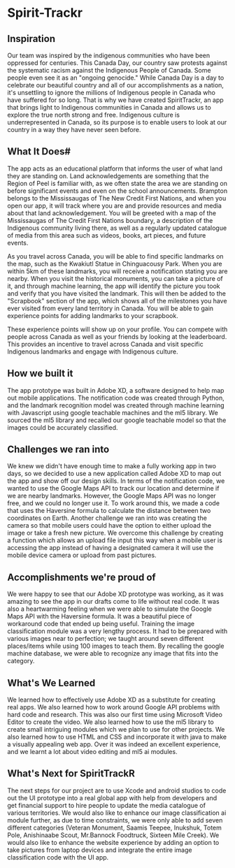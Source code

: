 # Spirit-Trackr
## Inspiration 
Our team was inspired by the indigenous communities who have been oppressed for centuries. This Canada Day, our country saw protests against the systematic racism against the Indigenous People of Canada. Some people even see it as an "ongoing genocide." While Canada Day is a day to celebrate our beautiful country and all of our accomplishments as a nation, it's unsettling to ignore the millions of Indigenous people in Canada who have suffered for so long. That is why we have created SpiritTrackr, an app that brings light to Indigenous communities in Canada and allows us to explore the true north strong and free. Indigenous culture is underrepresented in Canada, so its purpose is to enable users to look at our country in a way they have never seen before. 


## What It Does#
The app acts as an educational platform that informs the user of what land they are standing on. Land acknowledgements are something that the Region of Peel is familiar with, as we often state the area we are standing on before significant events and even on the school announcements. Brampton belongs to the Mississaugas of The New Credit First Nations, and when you open our app, it will track where you are and provide resources and media about that land acknowledgement. You will be greeted with a map of the Mississaugas of The Credit First Nations boundary, a description of the Indigenous community living there, as well as a regularly updated catalogue of media from this area such as videos, books, art pieces, and future events. 

As you travel across Canada, you will be able to find specific landmarks on the map, such as the Kwakiutl Statue in Chinguacousy Park. When you are within 5km of these landmarks, you will receive a notification stating you are nearby. When you visit the historical monuments, you can take a picture of it, and through machine learning, the app will identify the picture you took and verify that you have visited the landmark. This will then be added to the "Scrapbook" section of the app, which shows all of the milestones you have ever visited from every land territory in Canada. You will be able to gain experience points for adding landmarks to your scrapbook.

These experience points will show up on your profile. You can compete with people across Canada as well as your friends by looking at the leaderboard. This provides an incentive to travel across Canada and visit specific Indigenous landmarks and engage with Indigenous culture. 

## How we built it
The app prototype was built in Adobe XD, a software designed to help map out mobile applications. The notification code was created through Python, and the landmark recognition model was created through machine learning with Javascript using google teachable machines and the ml5 library. We sourced the ml5 library and recalled our google teachable model so that the images could be accurately classified. 

## Challenges we ran into
We knew we didn't have enough time to make a fully working app in two days, so we decided to use a new application called Adobe XD to map out the app and show off our design skills. In terms of the notification code, we wanted to use the Google Maps API to track our location and determine if we are nearby landmarks. However, the Google Maps API was no longer free, and we could no longer use it. To work around this, we made a code that uses the Haversine formula to calculate the distance between two coordinates on Earth. Another challenge we ran into was creating the camera so that mobile users could have the option to either upload the image or take a fresh new picture. We overcome this challenge by creating a function which allows an upload file input this way when a mobile user is accessing the app instead of having a designated camera it will use the mobile device camera or upload from past pictures.   

## Accomplishments we're proud of
We were happy to see that our Adobe XD prototype was working, as it was amazing to see the app in our drafts come to life without real code. It was also a heartwarming feeling when we were able to simulate the Google Maps API with the Haversine formula. It was a beautiful piece of workaround code that ended up being useful. Training the image classification module was a very lengthy process. It had to be prepared with various images near to perfection; we taught around seven different places/items while using 100 images to teach them. By recalling the google machine database, we were able to recognize any image that fits into the category. 


## What's We Learned
We learned how to effectively use Adobe XD as a substitute for creating real apps. We also learned how to work around Google API problems with hard code and research. This was also our first time using Microsoft Video Editor to create the video.  We also learned how to use the ml5 library to create small intriguing modules which we plan to use for other projects. We also learned how to use HTML and CSS and incorporate it with java to make a visually appealing web app. Over it was indeed an excellent experience, and we learnt a lot about video editing and ml5 ai modules.  


## What's Next for SpiritTrackR
The next steps for our project are to use Xcode and android studios to code out the UI prototype into a real global app with help from developers and get financial support to hire people to update the media catalogue of various territories. We would also like to enhance our image classification ai module further, as due to time constraints, we were only able to add seven different categories (Veteran Monument, Saamis Teepee, Inukshuk, Totem Pole, Anishinaabe Scout, Mr.Bannock Foodtruck, Sixteen Mile Creek). We would also like to enhance the website experience by adding an option to take pictures from laptop devices and integrate the entire image classification code with the UI app. 
